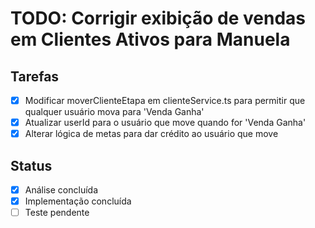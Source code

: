 # TODO: Corrigir exibição de vendas em Clientes Ativos para Manuela

## Tarefas
- [x] Modificar moverClienteEtapa em clienteService.ts para permitir que qualquer usuário mova para 'Venda Ganha'
- [x] Atualizar userId para o usuário que move quando for 'Venda Ganha'
- [x] Alterar lógica de metas para dar crédito ao usuário que move

## Status
- [x] Análise concluída
- [x] Implementação concluída
- [ ] Teste pendente
